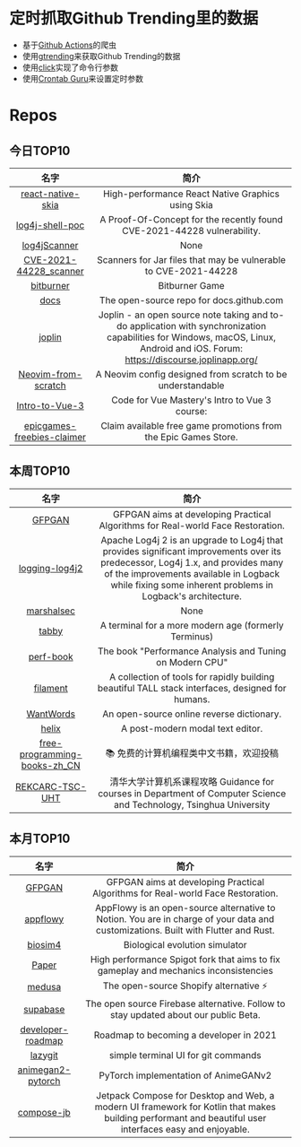 # 定时抓取Github Trending里的数据
* 基于[Github Actions](https://docs.github.com/en/actions)的爬虫
* 使用[gtrending](https://github.com/hedythedev/gtrending)来获取Github Trending的数据
* 使用[click](https://github.com/pallets/click)实现了命令行参数
* 使用[Crontab Guru](https://crontab.guru/)来设置定时参数

# Repos
## 今日TOP10 
<!-- START OF DAILY_TOP10_REPOS -->
| 名字 | 简介 |
| :----: | :----: |
| [react-native-skia](https://github.com/Shopify/react-native-skia) | High-performance React Native Graphics using Skia |
| [log4j-shell-poc](https://github.com/kozmer/log4j-shell-poc) | A Proof-Of-Concept for the recently found CVE-2021-44228 vulnerability. |
| [log4jScanner](https://github.com/proferosec/log4jScanner) | None |
| [CVE-2021-44228_scanner](https://github.com/CERTCC/CVE-2021-44228_scanner) | Scanners for Jar files that may be vulnerable to CVE-2021-44228 |
| [bitburner](https://github.com/danielyxie/bitburner) | Bitburner Game |
| [docs](https://github.com/github/docs) | The open-source repo for docs.github.com |
| [joplin](https://github.com/laurent22/joplin) | Joplin - an open source note taking and to-do application with synchronization capabilities for Windows, macOS, Linux, Android and iOS. Forum: https://discourse.joplinapp.org/ |
| [Neovim-from-scratch](https://github.com/LunarVim/Neovim-from-scratch) | A Neovim config designed from scratch to be understandable |
| [Intro-to-Vue-3](https://github.com/Code-Pop/Intro-to-Vue-3) | Code for Vue Mastery's Intro to Vue 3 course: |
| [epicgames-freebies-claimer](https://github.com/Revadike/epicgames-freebies-claimer) | Claim available free game promotions from the Epic Games Store. |
<!-- END OF DAILY_TOP10_REPOS -->

## 本周TOP10
<!-- START OF WEEKLY_TOP10_REPOS -->
| 名字 | 简介 |
| :----: | :----: |
| [GFPGAN](https://github.com/TencentARC/GFPGAN) | GFPGAN aims at developing Practical Algorithms for Real-world Face Restoration. |
| [logging-log4j2](https://github.com/apache/logging-log4j2) | Apache Log4j 2 is an upgrade to Log4j that provides significant improvements over its predecessor, Log4j 1.x, and provides many of the improvements available in Logback while fixing some inherent problems in Logback's architecture. |
| [marshalsec](https://github.com/mbechler/marshalsec) | None |
| [tabby](https://github.com/Eugeny/tabby) | A terminal for a more modern age (formerly Terminus) |
| [perf-book](https://github.com/dendibakh/perf-book) | The book "Performance Analysis and Tuning on Modern CPU" |
| [filament](https://github.com/laravel-filament/filament) | A collection of tools for rapidly building beautiful TALL stack interfaces, designed for humans. |
| [WantWords](https://github.com/thunlp/WantWords) | An open-source online reverse dictionary. |
| [helix](https://github.com/helix-editor/helix) | A post-modern modal text editor. |
| [free-programming-books-zh_CN](https://github.com/justjavac/free-programming-books-zh_CN) | 📚 免费的计算机编程类中文书籍，欢迎投稿 |
| [REKCARC-TSC-UHT](https://github.com/PKUanonym/REKCARC-TSC-UHT) | 清华大学计算机系课程攻略 Guidance for courses in Department of Computer Science and Technology, Tsinghua University |
<!-- END OF WEEKLY_TOP10_REPOS -->

## 本月TOP10
<!-- START OF MONTHLY_TOP10_REPOS -->
| 名字 | 简介 |
| :----: | :----: |
| [GFPGAN](https://github.com/TencentARC/GFPGAN) | GFPGAN aims at developing Practical Algorithms for Real-world Face Restoration. |
| [appflowy](https://github.com/AppFlowy-IO/appflowy) | AppFlowy is an open-source alternative to Notion. You are in charge of your data and customizations. Built with Flutter and Rust. |
| [biosim4](https://github.com/davidrmiller/biosim4) | Biological evolution simulator |
| [Paper](https://github.com/PaperMC/Paper) | High performance Spigot fork that aims to fix gameplay and mechanics inconsistencies |
| [medusa](https://github.com/medusajs/medusa) | The open-source Shopify alternative ⚡️ |
| [supabase](https://github.com/supabase/supabase) | The open source Firebase alternative. Follow to stay updated about our public Beta. |
| [developer-roadmap](https://github.com/kamranahmedse/developer-roadmap) | Roadmap to becoming a developer in 2021 |
| [lazygit](https://github.com/jesseduffield/lazygit) | simple terminal UI for git commands |
| [animegan2-pytorch](https://github.com/bryandlee/animegan2-pytorch) | PyTorch implementation of AnimeGANv2 |
| [compose-jb](https://github.com/JetBrains/compose-jb) | Jetpack Compose for Desktop and Web, a modern UI framework for Kotlin that makes building performant and beautiful user interfaces easy and enjoyable. |
<!-- END OF MONTHLY_TOP10_REPOS -->
